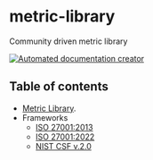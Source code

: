 # metric-library

Community driven metric library

[![Automated documentation creator](https://github.com/massyn/metric-library/actions/workflows/build.yml/badge.svg)](https://github.com/massyn/metric-library/actions/workflows/build.yml)

## Table of contents

* [Metric Library](docs/metrics.md).
* Frameworks
  * [ISO 27001:2013](docs/iso27001-2013.md)
  * [ISO 27001:2022](docs/iso27001-2022.md)
  * [NIST CSF v.2.0](docs/nist-csfv20.md)